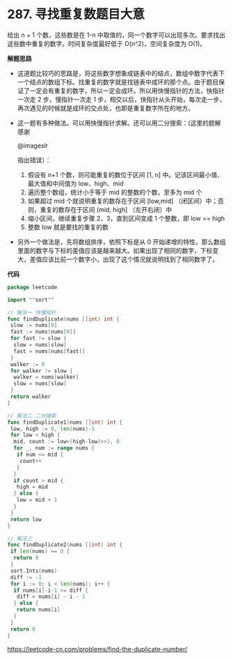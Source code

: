 # 287. 寻找重复数**题目大意** 

给出 n + 1 个数，这些数是在 1-n 中取值的，同一个数字可以出现多次。要求找出这些数中重复的数字。时间复杂度最好低于 O(n^2)，空间复杂度为 O(1)。

**解题思路**  

- 这道题比较巧的思路是，将这些数字想象成链表中的结点，数组中数字代表下一个结点的数组下标。找重复的数字就是找链表中成环的那个点。由于题目保证了一定会有重复的数字，所以一定会成环。所以用快慢指针的方法，快指针一次走 2 步，慢指针一次走 1 步，相交以后，快指针从头开始，每次走一步，再次遇见的时候就是成环的交点处，也即是重复数字所在的地方。

- 这一题有多种做法。可以用快慢指针求解。还可以用二分搜索：(这里的题解感谢

   

  @imageslr

   

  指出错误）：

  1. 假设有 n+1 个数，则可能重复的数位于区间 [1, n] 中。记该区间最小值、最大值和中间值为 low、high、mid
  2. 遍历整个数组，统计小于等于 mid 的整数的个数，至多为 mid 个
  3. 如果超过 mid 个就说明重复的数存在于区间 [low,mid] （闭区间）中；否则，重复的数存在于区间 (mid, high] （左开右闭）中
  4. 缩小区间，继续重复步骤 2、3，直到区间变成 1 个整数，即 low == high
  5. 整数 low 就是要找的重复的数

- 另外一个做法是，先将数组排序，依照下标是从 0 开始递增的特性，那么数组里面的数字与下标的差值应该是越来越大。如果出现了相同的数字，下标变大，差值应该比前一个数字小，出现了这个情况就说明找到了相同数字了。

**代码**  

```go
package leetcode

import ""sort""

// 解法一 快慢指针
func findDuplicate(nums []int) int {
 slow := nums[0]
 fast := nums[nums[0]]
 for fast != slow {
  slow = nums[slow]
  fast = nums[nums[fast]]
 }
 walker := 0
 for walker != slow {
  walker = nums[walker]
  slow = nums[slow]
 }
 return walker
}

// 解法二 二分搜索
func findDuplicate1(nums []int) int {
 low, high := 0, len(nums)-1
 for low < high {
  mid, count := low+(high-low)>>1, 0
  for _, num := range nums {
   if num <= mid {
    count++
   }
  }
  if count > mid {
   high = mid
  } else {
   low = mid + 1
  }
 }
 return low
}

// 解法三
func findDuplicate2(nums []int) int {
 if len(nums) == 0 {
  return 0
 }
 sort.Ints(nums)
 diff := -1
 for i := 0; i < len(nums); i++ {
  if nums[i]-i-1 >= diff {
   diff = nums[i] - i - 1
  } else {
   return nums[i]
  }
 }
 return 0
}
```

https://leetcode-cn.com/problems/find-the-duplicate-number/